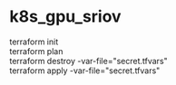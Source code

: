 # k8s_gpu_sriov

terraform init    
terraform plan    
terraform destroy -var-file="secret.tfvars"   
terraform apply -var-file="secret.tfvars"   
